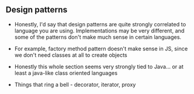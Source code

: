 ## Design patterns

- Honestly, I'd say that design patterns are quite strongly correlated to 
  language you are using. Implementations may be very different, and 
  some of the patterns don't make much sense in certain languages.

- For example, factory method pattern doesn't make sense in JS, since
  we don't need classes at all to create objects

- Honestly this whole section seems very strongly tied to Java...
  or at least a java-like class oriented languages

- Things that ring a bell - decorator, iterator, proxy